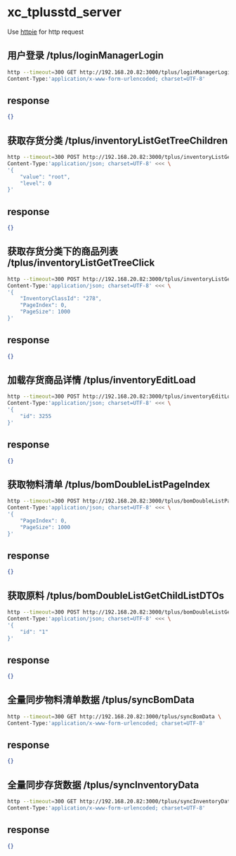 # xc_tplusstd_server

Use [httpie](https://httpie.io) for http request

## 用户登录 /tplus/loginManagerLogin

```bash
http --timeout=300 GET http://192.168.20.82:3000/tplus/loginManagerLogin \
Content-Type:'application/x-www-form-urlencoded; charset=UTF-8'
```

## response

```json
{}
```

## 获取存货分类 /tplus/inventoryListGetTreeChildren

```bash
http --timeout=300 POST http://192.168.20.82:3000/tplus/inventoryListGetTreeChildren \
Content-Type:'application/json; charset=UTF-8' <<< \
'{
    "value": "root",
    "level": 0
}'
```

## response

```json
{}
```

## 获取存货分类下的商品列表 /tplus/inventoryListGetTreeClick

```bash
http --timeout=300 POST http://192.168.20.82:3000/tplus/inventoryListGetTreeClick \
Content-Type:'application/json; charset=UTF-8' <<< \
'{
    "InventoryClassId": "278",
    "PageIndex": 0,
    "PageSize": 1000
}'
```

## response

```json
{}
```

## 加载存货商品详情 /tplus/inventoryEditLoad

```bash
http --timeout=300 POST http://192.168.20.82:3000/tplus/inventoryEditLoad \
Content-Type:'application/json; charset=UTF-8' <<< \
'{
    "id": 3255
}'
```

## response

```json
{}
```

## 获取物料清单 /tplus/bomDoubleListPageIndex

```bash
http --timeout=300 POST http://192.168.20.82:3000/tplus/bomDoubleListPageIndex \
Content-Type:'application/json; charset=UTF-8' <<< \
'{
    "PageIndex": 0,
    "PageSize": 1000
}'
```

## response

```json
{}
```

## 获取原料 /tplus/bomDoubleListGetChildListDTOs

```bash
http --timeout=300 POST http://192.168.20.82:3000/tplus/bomDoubleListGetChildListDTOs \
Content-Type:'application/json; charset=UTF-8' <<< \
'{
    "id": "1"
}'
```

## response

```json
{}
```

## 全量同步物料清单数据 /tplus/syncBomData

```bash
http --timeout=300 GET http://192.168.20.82:3000/tplus/syncBomData \
Content-Type:'application/x-www-form-urlencoded; charset=UTF-8'
```

## response

```json
{}
```

## 全量同步存货数据 /tplus/syncInventoryData

```bash
http --timeout=300 GET http://192.168.20.82:3000/tplus/syncInventoryData \
Content-Type:'application/x-www-form-urlencoded; charset=UTF-8'
```

## response

```json
{}
```
